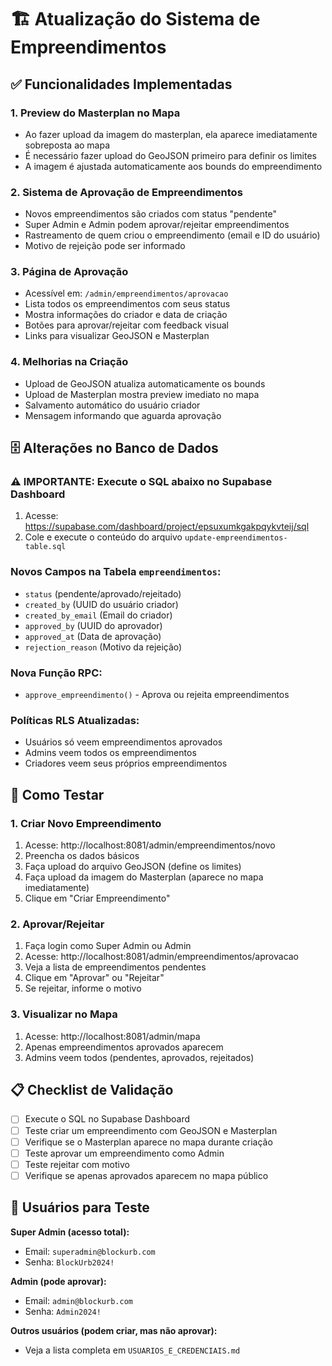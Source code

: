 # 🏗️ Atualização do Sistema de Empreendimentos

## ✅ Funcionalidades Implementadas

### 1. **Preview do Masterplan no Mapa**
- Ao fazer upload da imagem do masterplan, ela aparece imediatamente sobreposta ao mapa
- É necessário fazer upload do GeoJSON primeiro para definir os limites
- A imagem é ajustada automaticamente aos bounds do empreendimento

### 2. **Sistema de Aprovação de Empreendimentos**
- Novos empreendimentos são criados com status "pendente"
- Super Admin e Admin podem aprovar/rejeitar empreendimentos
- Rastreamento de quem criou o empreendimento (email e ID do usuário)
- Motivo de rejeição pode ser informado

### 3. **Página de Aprovação**
- Acessível em: `/admin/empreendimentos/aprovacao`
- Lista todos os empreendimentos com seus status
- Mostra informações do criador e data de criação
- Botões para aprovar/rejeitar com feedback visual
- Links para visualizar GeoJSON e Masterplan

### 4. **Melhorias na Criação**
- Upload de GeoJSON atualiza automaticamente os bounds
- Upload de Masterplan mostra preview imediato no mapa
- Salvamento automático do usuário criador
- Mensagem informando que aguarda aprovação

## 🗄️ Alterações no Banco de Dados

### ⚠️ **IMPORTANTE: Execute o SQL abaixo no Supabase Dashboard**

1. Acesse: https://supabase.com/dashboard/project/epsuxumkgakpqykvteij/sql
2. Cole e execute o conteúdo do arquivo `update-empreendimentos-table.sql`

### Novos Campos na Tabela `empreendimentos`:
- `status` (pendente/aprovado/rejeitado)
- `created_by` (UUID do usuário criador)
- `created_by_email` (Email do criador)
- `approved_by` (UUID do aprovador)
- `approved_at` (Data de aprovação)
- `rejection_reason` (Motivo da rejeição)

### Nova Função RPC:
- `approve_empreendimento()` - Aprova ou rejeita empreendimentos

### Políticas RLS Atualizadas:
- Usuários só veem empreendimentos aprovados
- Admins veem todos os empreendimentos
- Criadores veem seus próprios empreendimentos

## 🧪 Como Testar

### 1. **Criar Novo Empreendimento**
1. Acesse: http://localhost:8081/admin/empreendimentos/novo
2. Preencha os dados básicos
3. Faça upload do arquivo GeoJSON (define os limites)
4. Faça upload da imagem do Masterplan (aparece no mapa imediatamente)
5. Clique em "Criar Empreendimento"

### 2. **Aprovar/Rejeitar**
1. Faça login como Super Admin ou Admin
2. Acesse: http://localhost:8081/admin/empreendimentos/aprovacao
3. Veja a lista de empreendimentos pendentes
4. Clique em "Aprovar" ou "Rejeitar"
5. Se rejeitar, informe o motivo

### 3. **Visualizar no Mapa**
1. Acesse: http://localhost:8081/admin/mapa
2. Apenas empreendimentos aprovados aparecem
3. Admins veem todos (pendentes, aprovados, rejeitados)

## 📋 Checklist de Validação

- [ ] Execute o SQL no Supabase Dashboard
- [ ] Teste criar um empreendimento com GeoJSON e Masterplan
- [ ] Verifique se o Masterplan aparece no mapa durante criação
- [ ] Teste aprovar um empreendimento como Admin
- [ ] Teste rejeitar com motivo
- [ ] Verifique se apenas aprovados aparecem no mapa público

## 🔐 Usuários para Teste

**Super Admin (acesso total):**
- Email: `superadmin@blockurb.com`
- Senha: `BlockUrb2024!`

**Admin (pode aprovar):**
- Email: `admin@blockurb.com`
- Senha: `Admin2024!`

**Outros usuários (podem criar, mas não aprovar):**
- Veja a lista completa em `USUARIOS_E_CREDENCIAIS.md`

